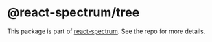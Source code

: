 # @react-spectrum/tree

This package is part of [react-spectrum](https://github.com/watheia/rsp-kit). See the repo for more details.
